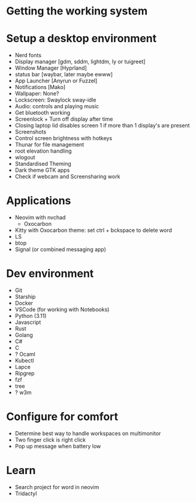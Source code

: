 # Getting the working system

# Setup a desktop environment
- Nerd fonts
- Display manager [gdm, sddm, lightdm, ly or tuigreet]
- Window Manager [Hyprland]
- status bar [waybar, later maybe ewww]
- App Launcher [Anyrun or Fuzzel]
- Notifications [Mako]
- Wallpaper: None?
- Lockscreen: Swaylock sway-idle
- Audio: controls and playing music
- Get bluetooth working
- Screenlock + Turn off display after time
- Closing laptop lid disables screen 1 if more than 1 display's are present
- Screenshots
- Control screen brightness with hotkeys
- Thunar for file management
- root elevation handling
- wlogout
- Standardised Theming
- Dark theme GTK apps
- Check if webcam and Screensharing work

# Applications
- Neovim with nvchad
    - Oxocarbon
- Kitty with Oxocarbon theme: set ctrl + bckspace to delete word
- LS
- btop
- Signal (or combined messaging app)


# Dev environment
- Git
- Starship
- Docker
- VSCode (for working with Notebooks)
- Python (3.11)
- Javascript
- Rust
- Golang
- C#
- C
- ? Ocaml
- Kubectl
- Lapce
- Ripgrep
- fzf
- tree
- ? w3m
 
# Configure for comfort
- Determine best way to handle workspaces on multimonitor
- Two finger click is right click
- Pop up message when battery low

# Learn
- Search project for word in neovim
- Tridactyl


